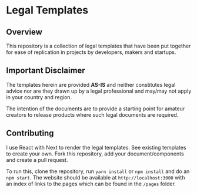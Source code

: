 # Legal Templates

## Overview
This repository is a collection of legal templates that have been put together for ease
of replication in projects by developers, makers and startups.

## Important Disclaimer
The templates herein are provided **AS-IS** and neither constitutes legal advice nor are
they drawn up by a legal professional and may/may not apply in your country and region.

The intention of the documents are to provide a starting point for amateur creators to
release products where such legal documents are required.

## Contributing
I use React with Next to render the legal templates. See existing templates to create
your own. Fork this repository, add your document/components and create a pull request.

To run this, clone the repository, run `yarn install` or `npm install` and do an `npm start`.
The website should be available at `http://localhost:3000` with an index of links to the 
pages which can be found in the `/pages` folder.